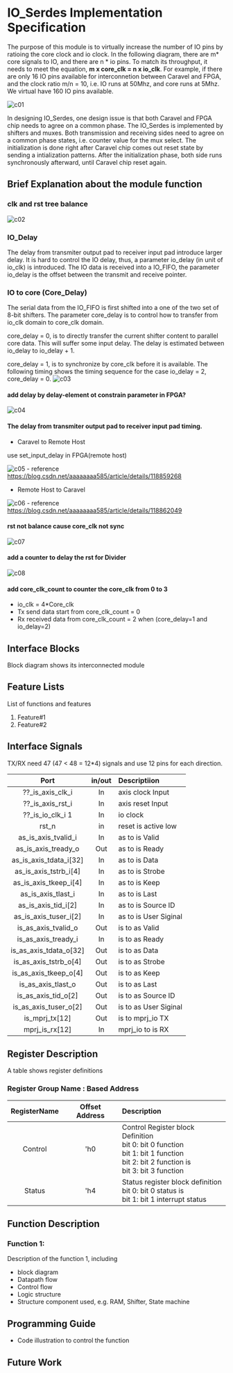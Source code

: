 # IO_Serdes Implementation Specification
The purpose of this module is to virtually increase the number of IO pins by ratioing the core clock and io clock. In the following diagram, there are m* core signals to IO, and there are n * io pins. To match its throughput, it needs to meet the equation, **m x core_clk = n x io_clk**. For example, if there are only 16 IO pins available for interconnetion between Caravel and FPGA, and the clock ratio m/n = 10, i.e. IO runs at 50Mhz, and core runs at 5Mhz. We virtual have 160 IO pins available. 

![c01](https://github.com/bol-edu/fsic_fpga/assets/98332019/007e8a7c-3d8f-42c9-bc2a-e3a94773c915)


In designing IO_Serdes, one design issue is that both Caravel and FPGA chip needs to agree on a common phase. The IO_Serdes is implemented by shifters and muxes. Both transmission and receiving sides need to agree on a common phase states, i.e. counter value for the mux select. The initialization is done right after Caravel chip comes out reset state by sending a intialization patterns. After the initialization phase, both side runs synchronously afterward, until Caravel chip reset again. 

## Brief Explanation about the module function


### clk and rst tree balance

![c02](https://github.com/bol-edu/fsic_fpga/assets/98332019/1431b614-bc49-40b8-849f-5b2060ce6081)



### IO_Delay
The delay from transmiter output pad to receiver input pad introduce larger delay. It is hard to control the IO delay, thus, a parameter io_delay (in unit of io_clk) is introduced. The IO data is received into a IO_FIFO, the parameter io_delay is the offset between the transmit and receive pointer. 

### IO to core (Core_Delay)
The serial data from the IO_FIFO is first shifted into a one of the two set of 8-bit shifters. The parameter core_delay is to control how to transfer from io_clk domain to core_clk domain. 

core_delay = 0, is to directly transfer the current shifter content to parallel core data. This will suffer some input delay. The delay is estimated between io_delay to io_delay + 1.

core_delay = 1, is to synchronize by core_clk before it is available.
The following timing shows the timing sequence for the case io_delay = 2, core_delay = 0.
![c03](https://github.com/bol-edu/fsic_fpga/assets/98332019/4c78a2e7-d433-4bab-bc80-f67fd6f9addc)


#### add delay by delay-element ot constrain parameter in FPGA?

![c04](https://github.com/bol-edu/fsic_fpga/assets/98332019/d65e53a0-9683-40e1-a6ce-0cfa344ff3c7)
#### The delay from transmiter output pad to receiver input pad timing.
- Caravel to Remote Host


use set_input_delay in FPGA(remote host)

![c05](https://github.com/bol-edu/fsic_fpga/assets/98332019/e05465ed-2b97-48c0-a69a-3be1e77340ee)
    - reference https://blog.csdn.net/aaaaaaaa585/article/details/118859268
- Remote Host to Caravel

![c06](https://github.com/bol-edu/fsic_fpga/assets/98332019/28dd2db1-d697-48bd-8117-f18e37f16cfa)
    - reference https://blog.csdn.net/aaaaaaaa585/article/details/118862049



#### rst not balance cause core_clk not sync

![c07](https://github.com/bol-edu/fsic_fpga/assets/98332019/210f4d5d-2ef3-4edc-afac-f4e2cd874ff5)

#### add a counter to delay the rst for Divider
![c08](https://github.com/bol-edu/fsic_fpga/assets/98332019/5263acad-e119-463c-ae48-2fd9a80dcc1e)

#### add core_clk_count to counter the core_clk from 0 to 3

- io_clk = 4*Core_clk
- Tx send data start from core_clk_count = 0
- Rx received data from core_clk_count = 2 when (core_delay=1 and io_delay=2)

## Interface Blocks
Block diagram shows its interconnected module

## Feature Lists
List of functions and features
1. Feature#1
2. Feature#2

## Interface Signals

TX/RX need 47 (47 < 48 = 12*4) signals and use 12 pins for each direction.

| Port | in/out | Descriptiion |
|:------:|:------:|:------------ |
|??_is_axis_clk_i|	In	|axis clock Input|
|??_is_axis_rst_i|	In	|axis reset Input|
|??_is_io_clk_i	1|	In	|io clock|
| rst_n |   in   | reset is active low        |
|as_is_axis_tvalid_i	|In	|as to is Valid			|
|as_is_axis_tready_o	|Out	|as to is Ready			|
|as_is_axis_tdata_i[32]	|In	|as to is Data			|
|as_is_axis_tstrb_i[4]	|In	|as to is Strobe			|
|as_is_axis_tkeep_i[4]	|In	|as to is Keep			|
|as_is_axis_tlast_i	|In	|as to is Last			|
|as_is_axis_tid_i[2]	|In	|as to is Source ID			|
|as_is_axis_tuser_i[2]	|In	|as to is User Siginal			|
|is_as_axis_tvalid_o	|Out|	is to as Valid			|
|is_as_axis_tready_i	|In	|is to as Ready			|
|is_as_axis_tdata_o[32]	|Out	|is to as Data			|
|is_as_axis_tstrb_o[4]	|Out	|is to as Strobe			|
|is_as_axis_tkeep_o[4]	|Out	|is to as Keep			|
|is_as_axis_tlast_o	|Out	|is to as Last			|
|is_as_axis_tid_o[2]	|Out	|is to as Source ID			|
|is_as_axis_tuser_o[2]	|Out	|is to as User Siginal			|
|is_mprj_tx[12]|Out | is to mprj_io TX|
|mprj_is_rx[12]|In | mprj_io to is RX|

## Register Description
A table shows register definitions
### Register Group Name : Based Address

|RegisterName|Offset Address| Description |
|:----------:|:------------:| :-----------|
|Control     |'h0             | Control Register block Definition<br>bit 0: bit 0 function<br>bit 1: bit 1 function<br>bit 2: bit 2 function is<br>bit 3: bit 3 function |
|Status      | 'h4          | Status register block definition<br>bit 0: bit 0 status is<br>bit 1: bit 1 interrupt status|

## Function Description

### Function 1:
Description of the function 1, including 
- block diagram
- Datapath flow
- Control flow
- Logic structure
- Structure component used, e.g. RAM, Shifter, State machine 

## Programming Guide
- Code illustration to control the function

## Future Work


